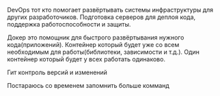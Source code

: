 DevOps тот кто помогает развёртывать системы инфраструктуры для других разработочиков.
Подготовка серверов для деплоя кода, поддержка работоспособности и защиты.

Докер это помощник для быстрого развёртывания нужного кода(приложений).
Контейнер который будет уже со всем необходимым для работы(библиотеки, зависимости и т.д.).
Один контейнер который будет у всех работать одинаково.

Гит контроль версий и изменений

Постараюсь со временем запомнить больше комманд